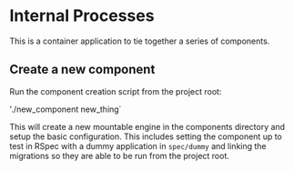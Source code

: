 # Internal Processes

This is a container application to tie together a series of components.

## Create a new component

Run the component creation script from the project root:

'./new_component new_thing`

This will create a new mountable engine in the components directory 
and setup the basic configuration.  This includes setting the component up to
test in RSpec with a dummy application in `spec/dummy` and linking the
migrations so they are able to be run from the project root.
